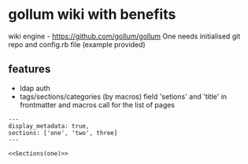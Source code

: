 # gollum wiki with benefits

wiki engine - https://github.com/gollum/gollum
Оne needs initialised git repo and config.rb file (example provided)

## features

* ldap auth
* tags/sections/categories (by macros)
field 'setions' and 'title' in frontmatter and macros call for the list of pages
```
---
display_metadata: true,
sections: ['one', 'two', three]
---

<<Sections(one)>>

```